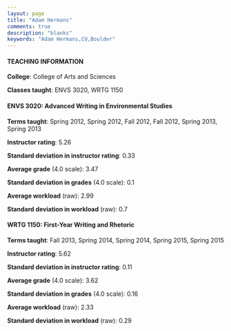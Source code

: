 ```yaml
---
layout: page
title: "Adam Hermans" 
comments: true
description: "blanks"
keywords: "Adam Hermans,CU,Boulder"
---
```

<head>
<script src="https://ajax.googleapis.com/ajax/libs/jquery/2.1.3/jquery.min.js"></script>
<script src="https://dl.dropboxusercontent.com/s/pc42nxpaw1ea4o9/highcharts.js?dl=0"></script>
<!-- <script src="../assets/js/highcharts.js"></script> -->
<style type="text/css">@font-face {
	font-family: "Bebas Neue";
	src: url(https://www.filehosting.org/file/details/544349/BebasNeue Regular.otf) format("opentype");
	}
	h1.Bebas { 
		font-family: "Bebas Neue", Verdana, Tahoma;
	}
</style>
</head>
	   
#### TEACHING INFORMATION

**College**: College of Arts and Sciences

**Classes taught**: ENVS 3020, WRTG 1150

#### ENVS 3020: Advanced Writing in Environmental Studies

**Terms taught**: Spring 2012, Spring 2012, Fall 2012, Fall 2012, Spring 2013, Spring 2013

**Instructor rating**: 5.26

**Standard deviation in instructor rating**: 0.33

**Average grade** (4.0 scale): 3.47

**Standard deviation in grades** (4.0 scale): 0.1

**Average workload** (raw): 2.99

**Standard deviation in workload** (raw): 0.7

#### WRTG 1150: First-Year Writing and Rhetoric

**Terms taught**: Fall 2013, Spring 2014, Spring 2014, Spring 2015, Spring 2015

**Instructor rating**: 5.62

**Standard deviation in instructor rating**: 0.11

**Average grade** (4.0 scale): 3.62

**Standard deviation in grades** (4.0 scale): 0.16

**Average workload** (raw): 2.33

**Standard deviation in workload** (raw): 0.29

